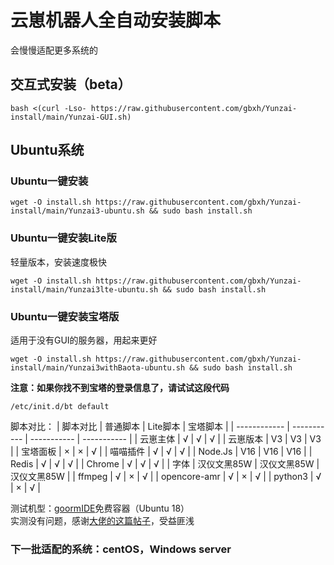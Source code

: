 # 云崽机器人全自动安装脚本  
会慢慢适配更多系统的  
## 交互式安装（beta） 
```
bash <(curl -Lso- https://raw.githubusercontent.com/gbxh/Yunzai-install/main/Yunzai-GUI.sh)
```

## Ubuntu系统  
### Ubuntu一键安装
```
wget -O install.sh https://raw.githubusercontent.com/gbxh/Yunzai-install/main/Yunzai3-ubuntu.sh && sudo bash install.sh
```
### Ubuntu一键安装Lite版
轻量版本，安装速度极快
```
wget -O install.sh https://raw.githubusercontent.com/gbxh/Yunzai-install/main/Yunzai3lte-ubuntu.sh && sudo bash install.sh
```
### Ubuntu一键安装宝塔版
适用于没有GUI的服务器，用起来更好
```
wget -O install.sh https://raw.githubusercontent.com/gbxh/Yunzai-install/main/Yunzai3withBaota-ubuntu.sh && sudo bash install.sh
```
**注意：如果你找不到宝塔的登录信息了，请试试这段代码**
```
/etc/init.d/bt default
```
脚本对比：
| 脚本对比 | 普通脚本 | Lite脚本  | 宝塔脚本 |
| ------------ | ----------- | ----------- | ----------- |
| 云崽主体 | √         | √         | √         |
| 云崽版本 | V3          | V3          | V3          |
| 宝塔面板 | ×          | ×          | √         |
| 喵喵插件 | √         | √         | √         |
| Node.Js      | V16         | V16         | V16         |
| Redis        | √         | √         | √         |
| Chrome       | √         | √         | √         |
| 字体       | 汉仪文黑85W | 汉仪文黑85W | 汉仪文黑85W |
| ffmpeg       | √         | ×          | √         |
| opencore-amr | √         | ×          | √         |
| python3      | √         | ×          | √         |

测试机型：[goormIDE](https://ide.goorm.io)免费容器（Ubuntu 18）  
实测没有问题，感谢[大佬的这篇帖子](https://github.com/Le-niao/Yunzai-Bot/issues/154)，受益匪浅
  
  
  
### 下一批适配的系统：centOS，Windows server
